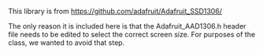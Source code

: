 This library is from https://github.com/adafruit/Adafruit_SSD1306/

The only reason it is included here is that the Adafruit_AAD1306.h header file needs to be edited to select the correct screen size. For purposes of the class, we wanted to avoid that step.
